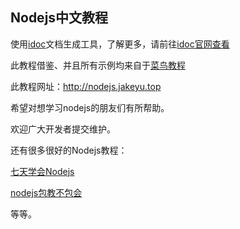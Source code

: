 ## Nodejs中文教程

使用[idoc](http://jaywcjlove.github.io/idoc/)文档生成工具，了解更多，请前往[idoc官网查看](http://jaywcjlove.github.io/idoc/)

此教程借鉴、并且所有示例均来自于[菜鸟教程](http://www.runoob.com/nodejs/nodejs-tutorial.html)

此教程网址：<http://nodejs.jakeyu.top>

希望对想学习nodejs的朋友们有所帮助。

欢迎广大开发者提交维护。

还有很多很好的Nodejs教程：

[七天学会Nodejs](http://nqdeng.github.io/7-days-nodejs/)

[nodejs包教不包会](https://github.com/JakeLaoyu/node-lessons)

等等。